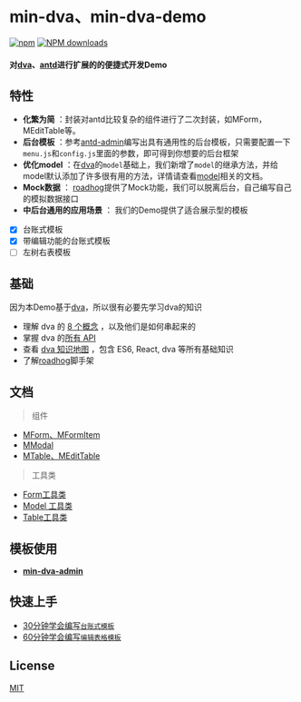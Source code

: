 # min-dva、min-dva-demo

[![npm](https://img.shields.io/npm/v/min-dva.svg)](https://www.npmjs.com/package/min-dva)
[![NPM downloads](http://img.shields.io/npm/dm/min-dva.svg?style=flat)](https://npmjs.org/package/min-dva)

#### 对[dva](https://github.com/dvajs/dva)、[antd](https://github.com/ant-design/ant-design)进行扩展的的便捷式开发Demo

 ## 特性
 
 * **化繁为简** ：封装对antd比较复杂的组件进行了二次封装，如MForm，MEditTable等。
 * **后台模板** ：参考[antd-admin](https://github.com/zuiidea/antd-admin)编写出具有通用性的后台模板，只需要配置一下`menu.js`和`config.js`里面的参数，即可得到你想要的后台框架
 * **优化model** ：在[dva](https://github.com/dvajs/dva)的`model`基础上，我们新增了`model`的继承方法，并给model默认添加了许多很有用的方法，详情请查看[model](https://github.com/dicklwm/min-dva/blob/master/src/utils/model/README.md)相关的文档。
 * **Mock数据** ： [roadhog](https://github.com/sorrycc/roadhog)提供了Mock功能，我们可以脱离后台，自己编写自己的模拟数据接口
 * **中后台通用的应用场景** ： 我们的Demo提供了适合展示型的模板
 
 * [x] 台账式模板
 * [x] 带编辑功能的台账式模板 
 * [ ] 左树右表模板
 
 ## 基础
 因为本Demo基于[dva](https://github.com/dvajs/dva)，所以很有必要先学习dva的知识
 * 理解 dva 的 [8 个概念](https://github.com/dvajs/dva/blob/master/docs/Concepts_zh-CN.md) ，以及他们是如何串起来的
 * 掌握 dva 的[所有 API](https://github.com/dvajs/dva/blob/master/docs/API_zh-CN.md)
 * 查看 [dva 知识地图](https://github.com/dvajs/dva-knowledgemap) ，包含 ES6, React, dva 等所有基础知识
 * 了解[roadhog](https://github.com/sorrycc/roadhog)脚手架
 
 ## 文档
 
 > 组件
 
 - [MForm、MFormItem](https://github.com/dicklwm/min-dva/blob/master/src/components/Form/README.md)
 - [MModal](https://github.com/dicklwm/min-dva/blob/master/src/components/Modal/README.md)
 - [MTable、MEditTable](https://github.com/dicklwm/min-dva/blob/master/src/components/Table/README.md)
 
 > 工具类
 
 - [Form工具类](https://github.com/dicklwm/min-dva/blob/master/src/utils/form/README.md)
 - [Model 工具类](https://github.com/dicklwm/min-dva/blob/master/src/utils/model/README.md)
 - [Table工具类](https://github.com/dicklwm/min-dva/blob/master/src/utils/table/README.md)
 
 ## 模板使用
 - **[min-dva-admin](https://github.com/dicklwm/min-dva-admin)** 
 
 ## 快速上手
 - [30分钟学会编写`台账式模板`]()
 - [60分钟学会编写`编辑表格模板`]()
 
 ## License
 [MIT](https://tldrlegal.com/license/mit-license)
